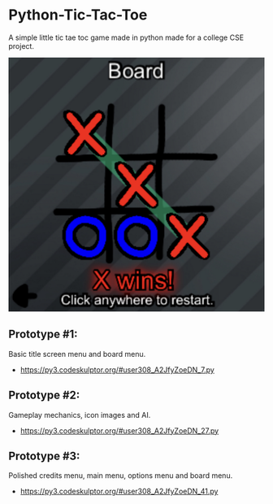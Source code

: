 # Python-Tic-Tac-Toe
A simple little tic tae toc game made in python made for a college CSE project.

![Game icon](https://raw.githubusercontent.com/RXCodes/Python-Tic-Tac-Toe/main/images/Icon-v2.jpg)

## Prototype #1:
Basic title screen menu and board menu.
- https://py3.codeskulptor.org/#user308_A2JfyZoeDN_7.py

## Prototype #2:
Gameplay mechanics, icon images and AI.
- https://py3.codeskulptor.org/#user308_A2JfyZoeDN_27.py

## Prototype #3:
Polished credits menu, main menu, options menu and board menu.
- https://py3.codeskulptor.org/#user308_A2JfyZoeDN_41.py
